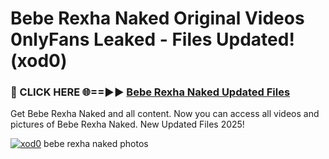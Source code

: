 # Bebe Rexha Naked Original Videos 0nlyFans Leaked - Files Updated! (xod0)

<h3>🔴 CLICK HERE 🌐==►► <a href="https://tinyurl.com/yckcrads" rel="nofollow">Bebe Rexha Naked Updated Files</a></h3>

Get Bebe Rexha Naked and all content. Now you can access all videos and pictures of Bebe Rexha Naked. New Updated Files 2025!

[![xod0](https://i.imgur.com/hpKpOFt.gif)](https://tinyurl.com/yckcrads)
bebe rexha naked photos